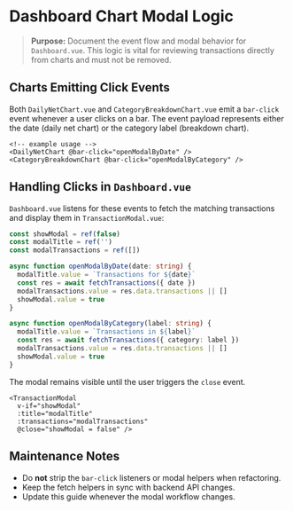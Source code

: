 # Dashboard Chart Modal Logic

> **Purpose:** Document the event flow and modal behavior for `Dashboard.vue`. This logic is vital for reviewing transactions directly from charts and must not be removed.

## Charts Emitting Click Events

Both `DailyNetChart.vue` and `CategoryBreakdownChart.vue` emit a `bar-click` event whenever a user clicks on a bar. The event payload represents either the date (daily net chart) or the category label (breakdown chart).

```vue
<!-- example usage -->
<DailyNetChart @bar-click="openModalByDate" />
<CategoryBreakdownChart @bar-click="openModalByCategory" />
```

## Handling Clicks in `Dashboard.vue`

`Dashboard.vue` listens for these events to fetch the matching transactions and display them in `TransactionModal.vue`:

```ts
const showModal = ref(false)
const modalTitle = ref('')
const modalTransactions = ref([])

async function openModalByDate(date: string) {
  modalTitle.value = `Transactions for ${date}`
  const res = await fetchTransactions({ date })
  modalTransactions.value = res.data.transactions || []
  showModal.value = true
}

async function openModalByCategory(label: string) {
  modalTitle.value = `Transactions in ${label}`
  const res = await fetchTransactions({ category: label })
  modalTransactions.value = res.data.transactions || []
  showModal.value = true
}
```

The modal remains visible until the user triggers the `close` event.

```vue
<TransactionModal
  v-if="showModal"
  :title="modalTitle"
  :transactions="modalTransactions"
  @close="showModal = false" />
```

## Maintenance Notes

- Do **not** strip the `bar-click` listeners or modal helpers when refactoring.
- Keep the fetch helpers in sync with backend API changes.
- Update this guide whenever the modal workflow changes.
